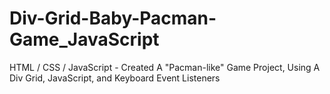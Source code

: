 # Div-Grid-Baby-Pacman-Game_JavaScript
HTML / CSS / JavaScript - Created A "Pacman-like" Game Project, Using A Div Grid, JavaScript, and Keyboard Event Listeners
